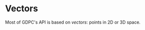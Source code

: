 # Vectors

Most of GDPC's API is based on *vectors*: points in 2D or 3D space.


<!-- TODO: vectors set up this way to have pyGLM advantages while also
putting as few requirements as possible on user programs. -->

<!-- TODO: right-handed coordinate system but left-handed rotation. -->
